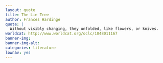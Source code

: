```yaml
---
layout: quote
title: The Lie Tree
author: Frances Hardinge
quote: |
  Without visibly changing, they unfolded, like flowers, or knives.
worldcat: http://www.worldcat.org/oclc/1048011167
banner-img: 
banner-img-alt:
categories: literature 
lownav: yes
---
```

